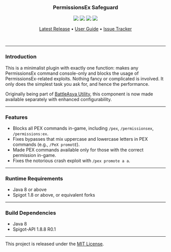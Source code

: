 <br>
<h3 align="center">PermissionsEx Safeguard</h3>
<p align="center">
    <img src="https://img.shields.io/badge/Version-1.0.0-green"> <img src="https://img.shields.io/badge/Spigot-1.8+-lightgrey"> <img src="https://img.shields.io/badge/License-MIT-blue"> <img src="https://img.shields.io/badge/Language-Java-yellow">
</p>

<p align="center">
    <a href="https://github.com/denniemok/pex-block/releases">Latest Release</a> •
    <a href="https://github.com/denniemok/pex-block/wiki">User Guide</a> •
    <a href="https://github.com/denniemok/pex-block/issues">Issue Tracker</a>
</p>
<br>

<hr>

### Introduction
This is a minimalist plugin with exactly one function: makes any PermissionsEx command console-only and blocks the usage of PermissionsEx-related exploits. Nothing fancy or complicated is involved. It only does the simplest task you ask for, and hence the performance.

Originally being part of [BattleAsya Utility](https://github.com/denniemok/battleasya-utility), this component is now made available separately with enhanced configurability.

<hr>

### Features
- Blocks all PEX commands in-game, including `/pex`, `/permissionsex`, `/permissions:ex`.
- Fixes bypasses that mix uppercase and lowercase letters in PEX commands (e.g., `/PeX promotE`).
- Made PEX commands available only for those with the correct permission in-game.
- Fixes the notorious crash exploit with `/pex promote a a`.

<hr>

### Runtime Requirements
- Java 8 or above
- Spigot 1.8 or above, or equivalent forks

<hr>

### Build Dependencies
- Java 8
- Spigot-API 1.8.8 R0.1

<hr>

This project is released under the [MIT License](https://opensource.org/license/mit/).
